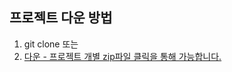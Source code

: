 ## 프로젝트 다운 방법
1. git clone 또는
2. [다운 - 프로젝트 개별 zip파일 클릭을 통해 가능합니다.](https://github.com/jhy0409/portfolio/tree/main/210504_%EC%88%98%EB%A3%8C%EC%A6%9D%EB%AA%85%EC%84%9C%2B%EC%9E%90%EA%B2%A9%EC%A6%9D%2Bppt/%ED%94%84%EB%A1%9C%EC%A0%9D%ED%8A%B8%2Bppt/zipFile)

